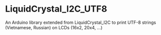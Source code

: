 # LiquidCrystal_I2C_UTF8
An Arduino library extended from LiquidCrystal_I2C to print UTF-8 strings (Vietnamese, Russian) on LCDs (16x2, 20x4, ...)
